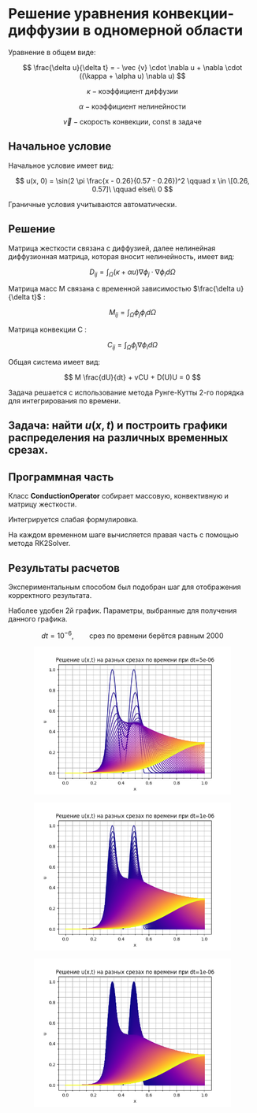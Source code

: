 # Решение уравнения конвекции-диффузии в одномерной области

Уравнение в общем виде:

$$
\frac{\delta u}{\delta t} = - \vec {v} \cdot \nabla u + \nabla \cdot ((\kappa + \alpha u) \nabla u)
$$

$$
\kappa - \text{коэффициент диффузии}
$$

$$
\alpha - \text{коэффициент нелинейности}
$$

$$
\vec{v} - \text{скорость конвекции, const в задаче}
$$

## Начальное условие 

Начальное условие имеет вид:

$$
u(x, 0) = \sin(2 \pi \frac{x - 0.26}{0.57 - 0.26})^2 \qquad x \in \[0.26, 0.57]\ \qquad else\\ 0
$$

Граничные условия учитываются автоматически.

## Решение

Матрица жесткости связана с диффузией, далее нелинейная диффузионная матрица, которая вносит нелинейность, имеет вид:

$$
D_{ij} = \int_{\Omega} (\kappa + \alpha u) \nabla \phi_j \cdot \nabla \phi_i d \Omega
$$

Матрица масс M связана с временной зависимостью $\frac{\delta u}{\delta t}$ :

$$
M_{ij}= \int_{\Omega} \phi_j \phi_i d \Omega
$$

Матрица конвекции C :

$$
C_{ij} = \int_{\Omega} \phi_j \nabla \phi_i d \Omega
$$

Общая система имеет вид:

$$
M \frac{dU}{dt} + vCU + D(U)U = 0
$$

Задача решается с использование метода Рунге-Кутты 2-го порядка для интегрирования по времени.


## Задача: найти $u(x, t)$ и построить графики распределения на различных временных срезах.

## Программная часть

Класс $\textbf{ConductionOperator}$ собирает массовую, конвективную и матрицу жесткости.

Интегрируется слабая формулировка.

На каждом временном шаге вычисляется правая часть с помощью метода RK2Solver.

## Результаты расчетов

Экспериментальным способом был подобран шаг для отображения корректного результата.

Наболее удобен 2й график. Параметры, выбранные для получения данного графика.

$$
dt = 10^{-6},\qquad \text{срез по времени берётся равным 2000}
$$

<p align="center">
 <img width="400px" src="resultsss_dt=5e-06_vis_st=2000.png" alt="qr"/>
</p>

<p align="center">
 <img width="400px" src="resultsss10_vis_steps=2000.png" alt="qr"/>
</p>

<p align="center">
 <img width="400px" src="resultsss_dt=1e-06_vis_st=200.png" alt="qr"/>
</p>
